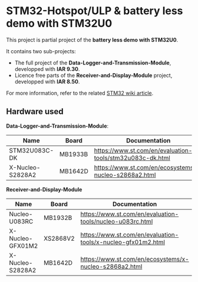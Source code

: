 # STM32-Hotspot/ULP & battery less demo with STM32U0

This project is partial project of the **battery less demo with STM32U0**.

It contains two sub-projects: 
- The full project of the **Data-Logger-and-Transmission-Module**, developped with **IAR 9.30**.
- Licence free parts of the **Receiver-and-Display-Module** project, developped with **IAR 8.50**.

For more information, refer to the related [STM32 wiki article](https://wiki.st.com/stm32mcu/wiki/How_to_develop_ultra-low-power_and_battery_less_demo_with_STM32U0_MCUs).

## Hardware used

**Data-Logger-and-Transmission-Module**:

| Name             | Board   | Documentation                                             |
| ---------------- | ------- | --------------------------------------------------------- |
| STM32U083C-DK    | MB1933B | https://www.st.com/en/evaluation-tools/stm32u083c-dk.html | 
| X-Nucleo-S2828A2 | MB1642D | https://www.st.com/en/ecosystems/x-nucleo-s2868a2.html    |


**Receiver-and-Display-Module**

| Name             | Board    | Documentation                                                |
| ---------------- | -------- | ------------------------------------------------------------ |
| Nucleo-U083RC    | MB1932B  | https://www.st.com/en/evaluation-tools/nucleo-u083rc.html    |
| X-Nucleo-GFX01M2 | XS2868V2 | https://www.st.com/en/evaluation-tools/x-nucleo-gfx01m2.html |
| X-Nucleo-S2828A2 | MB1642D  | https://www.st.com/en/ecosystems/x-nucleo-s2868a2.html       | 